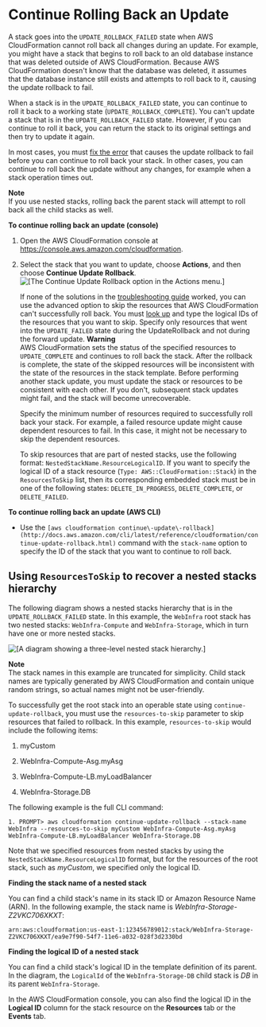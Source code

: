 # Continue Rolling Back an Update<a name="using-cfn-updating-stacks-continueupdaterollback"></a>

A stack goes into the `UPDATE_ROLLBACK_FAILED` state when AWS CloudFormation cannot roll back all changes during an update\. For example, you might have a stack that begins to roll back to an old database instance that was deleted outside of AWS CloudFormation\. Because AWS CloudFormation doesn't know that the database was deleted, it assumes that the database instance still exists and attempts to roll back to it, causing the update rollback to fail\.

When a stack is in the `UPDATE_ROLLBACK_FAILED` state, you can continue to roll it back to a working state \(`UPDATE_ROLLBACK_COMPLETE`\)\. You can't update a stack that is in the `UPDATE_ROLLBACK_FAILED` state\. However, if you can continue to roll it back, you can return the stack to its original settings and then try to update it again\.

In most cases, you must [fix the error](http://docs.aws.amazon.com/AWSCloudFormation/latest/UserGuide/troubleshooting.html#troubleshooting-errors-update-rollback-failed) that causes the update rollback to fail before you can continue to roll back your stack\. In other cases, you can continue to roll back the update without any changes, for example when a stack operation times out\.

**Note**  
If you use nested stacks, rolling back the parent stack will attempt to roll back all the child stacks as well\.

**To continue rolling back an update \(console\)**

1. Open the AWS CloudFormation console at [https://console\.aws\.amazon\.com/cloudformation](https://console.aws.amazon.com/cloudformation/)\.

1. Select the stack that you want to update, choose **Actions**, and then choose **Continue Update Rollback**\.  
![\[The Continue Update Rollback option in the Actions menu.\]](http://docs.aws.amazon.com/AWSCloudFormation/latest/UserGuide/images/cfn-update-stack-continue-update-rollback.png)

   If none of the solutions in the [troubleshooting guide](http://docs.aws.amazon.com/AWSCloudFormation/latest/UserGuide/troubleshooting.html#troubleshooting-errors-update-rollback-failed) worked, you can use the advanced option to skip the resources that AWS CloudFormation can't successfully roll back\. You must [look up](cfn-console-view-stack-data-resources.md) and type the logical IDs of the resources that you want to skip\. Specify only resources that went into the `UPDATE_FAILED` state during the UpdateRollback and not during the forward update\.
**Warning**  
AWS CloudFormation sets the status of the specified resources to `UPDATE_COMPLETE` and continues to roll back the stack\. After the rollback is complete, the state of the skipped resources will be inconsistent with the state of the resources in the stack template\. Before performing another stack update, you must update the stack or resources to be consistent with each other\. If you don't, subsequent stack updates might fail, and the stack will become unrecoverable\.

   Specify the minimum number of resources required to successfully roll back your stack\. For example, a failed resource update might cause dependent resources to fail\. In this case, it might not be necessary to skip the dependent resources\.

   To skip resources that are part of nested stacks, use the following format: `NestedStackName.ResourceLogicalID`\. If you want to specify the logical ID of a stack resource \(`Type: AWS::CloudFormation::Stack`\) in the `ResourcesToSkip` list, then its corresponding embedded stack must be in one of the following states: `DELETE_IN_PROGRESS`, `DELETE_COMPLETE`, or `DELETE_FAILED`\.

**To continue rolling back an update \(AWS CLI\)**

+ Use the `[aws cloudformation continue\-update\-rollback](http://docs.aws.amazon.com/cli/latest/reference/cloudformation/continue-update-rollback.html)` command with the `stack-name` option to specify the ID of the stack that you want to continue to roll back\.

## Using `ResourcesToSkip` to recover a nested stacks hierarchy<a name="nested-stacks"></a>

The following diagram shows a nested stacks hierarchy that is in the `UPDATE_ROLLBACK_FAILED` state\. In this example, the `WebInfra` root stack has two nested stacks: `WebInfra-Compute` and `WebInfra-Storage`, which in turn have one or more nested stacks\.

![\[A diagram showing a three-level nested stack hierarchy.\]](http://docs.aws.amazon.com/AWSCloudFormation/latest/UserGuide/images/cfn-update-stack-continue-update-rollback_nested-stacks.png)

**Note**  
The stack names in this example are truncated for simplicity\. Child stack names are typically generated by AWS CloudFormation and contain unique random strings, so actual names might not be user\-friendly\. 

To successfully get the root stack into an operable state using `continue-update-rollback`, you must use the `resources-to-skip` parameter to skip resources that failed to rollback\. In this example, `resources-to-skip` would include the following items:

1. myCustom

1. WebInfra\-Compute\-Asg\.myAsg

1. WebInfra\-Compute\-LB\.myLoadBalancer

1. WebInfra\-Storage\.DB

The following example is the full CLI command:

```
1. PROMPT> aws cloudformation continue-update-rollback --stack-name WebInfra --resources-to-skip myCustom WebInfra-Compute-Asg.myAsg WebInfra-Compute-LB.myLoadBalancer WebInfra-Storage.DB
```

Note that we specified resources from nested stacks by using the `NestedStackName.ResourceLogicalID` format, but for the resources of the root stack, such as *myCustom*, we specified only the logical ID\.

**Finding the stack name of a nested stack**

You can find a child stack's name in its stack ID or Amazon Resource Name \(ARN\)\. In the following example, the stack name is *WebInfra\-Storage\-Z2VKC706XKXT*:

`arn:aws:cloudformation:us-east-1:123456789012:stack/WebInfra-Storage-Z2VKC706XKXT/ea9e7f90-54f7-11e6-a032-028f3d2330bd`

**Finding the logical ID of a nested stack**

You can find a child stack's logical ID in the template definition of its parent\. In the diagram, the `LogicalId` of the `WebInfra-Storage-DB` child stack is *DB* in its parent `WebInfra-Storage`\.

In the AWS CloudFormation console, you can also find the logical ID in the **Logical ID** column for the stack resource on the **Resources** tab or the **Events** tab\.